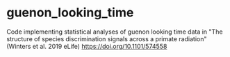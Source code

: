 # guenon_looking_time
Code implementing statistical analyses of guenon looking time data in "The structure of species discrimination signals across a primate radiation" (Winters et al. 2019 eLife) https://doi.org/10.1101/574558
